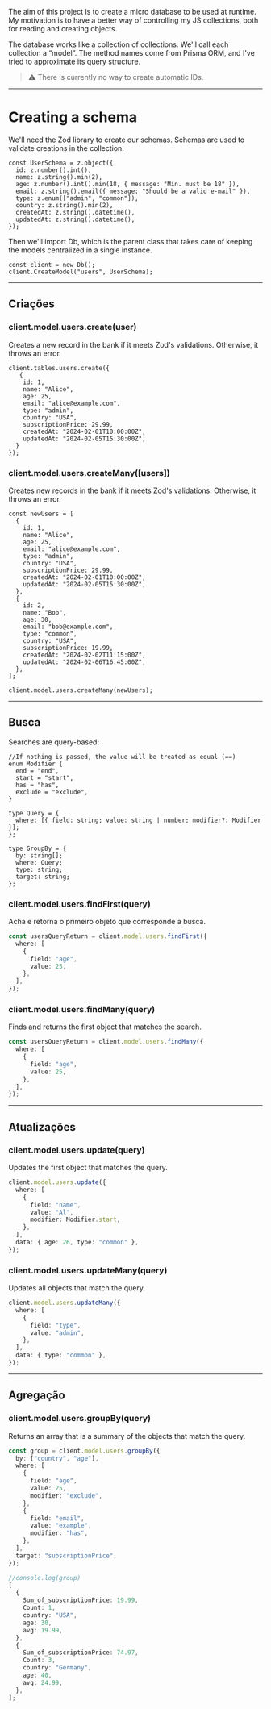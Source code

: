 The aim of this project is to create a micro database to be used at runtime.
My motivation is to have a better way of controlling my JS collections, both for reading and creating objects.

The database works like a collection of collections. We'll call each collection a “model”. The method names come from Prisma ORM, and I've tried to approximate its query structure.

> ⚠️ There is currently no way to create automatic IDs.

---

# Creating a schema

We'll need the Zod library to create our schemas. Schemas are used to validate creations in the collection.

```tsx
const UserSchema = z.object({
  id: z.number().int(),
  name: z.string().min(2),
  age: z.number().int().min(18, { message: "Min. must be 18" }),
  email: z.string().email({ message: "Should be a valid e-mail" }),
  type: z.enum(["admin", "common"]),
  country: z.string().min(2),
  createdAt: z.string().datetime(),
  updatedAt: z.string().datetime(),
});
```

Then we'll import Db, which is the parent class that takes care of keeping the models centralized in a single instance.

```tsx
const client = new Db();
client.CreateModel("users", UserSchema);
```

---

## Criações

### client.model.users.create(user)

Creates a new record in the bank if it meets Zod's validations. Otherwise, it throws an error.

```tsx
client.tables.users.create({
   {
    id: 1,
    name: "Alice",
    age: 25,
    email: "alice@example.com",
    type: "admin",
    country: "USA",
    subscriptionPrice: 29.99,
    createdAt: "2024-02-01T10:00:00Z",
    updatedAt: "2024-02-05T15:30:00Z",
  }
});

```

### client.model.users.createMany([users])

Creates new records in the bank if it meets Zod's validations. Otherwise, it throws an error.

```tsx
const newUsers = [
  {
    id: 1,
    name: "Alice",
    age: 25,
    email: "alice@example.com",
    type: "admin",
    country: "USA",
    subscriptionPrice: 29.99,
    createdAt: "2024-02-01T10:00:00Z",
    updatedAt: "2024-02-05T15:30:00Z",
  },
  {
    id: 2,
    name: "Bob",
    age: 30,
    email: "bob@example.com",
    type: "common",
    country: "USA",
    subscriptionPrice: 19.99,
    createdAt: "2024-02-02T11:15:00Z",
    updatedAt: "2024-02-06T16:45:00Z",
  },
];

client.model.users.createMany(newUsers);
```

---

## Busca

Searches are query-based:

```tsx
//If nothing is passed, the value will be treated as equal (==)
enum Modifier {
  end = "end",
  start = "start",
  has = "has",
  exclude = "exclude",
}

type Query = {
  where: [{ field: string; value: string | number; modifier?: Modifier }];
};

type GroupBy = {
  by: string[];
  where: Query;
  type: string;
  target: string;
};
```

### client.model.users.findFirst(query)

Acha e retorna o primeiro objeto que corresponde a busca.

```ts
const usersQueryReturn = client.model.users.findFirst({
  where: [
    {
      field: "age",
      value: 25,
    },
  ],
});
```

### client.model.users.findMany(query)

Finds and returns the first object that matches the search.

```ts
const usersQueryReturn = client.model.users.findMany({
  where: [
    {
      field: "age",
      value: 25,
    },
  ],
});
```

---

## Atualizações

### client.model.users.update(query)

Updates the first object that matches the query.

```ts
client.model.users.update({
  where: [
    {
      field: "name",
      value: "Al",
      modifier: Modifier.start,
    },
  ],
  data: { age: 26, type: "common" },
});
```

### client.model.users.updateMany(query)

Updates all objects that match the query.

```ts
client.model.users.updateMany({
  where: [
    {
      field: "type",
      value: "admin",
    },
  ],
  data: { type: "common" },
});
```

---

## Agregação

### client.model.users.groupBy(query)

Returns an array that is a summary of the objects that match the query.

```ts
const group = client.model.users.groupBy({
  by: ["country", "age"],
  where: [
    {
      field: "age",
      value: 25,
      modifier: "exclude",
    },
    {
      field: "email",
      value: "example",
      modifier: "has",
    },
  ],
  target: "subscriptionPrice",
});

//console.log(group)
[
  {
    Sum_of_subscriptionPrice: 19.99,
    Count: 1,
    country: "USA",
    age: 30,
    avg: 19.99,
  },
  {
    Sum_of_subscriptionPrice: 74.97,
    Count: 3,
    country: "Germany",
    age: 40,
    avg: 24.99,
  },
];
```
